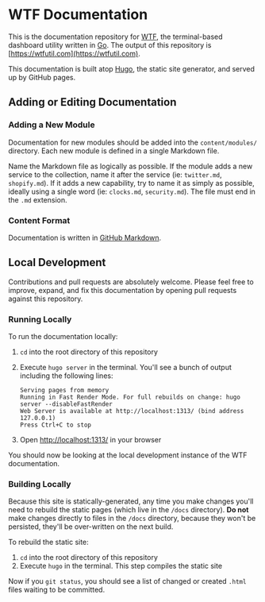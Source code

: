 # WTF Documentation

This is the documentation repository for [WTF](https://github.com/senorprogrammer/wtf), the terminal-based dashboard utility written in [Go](https://golang.org). The output of this repository is [https://wtfutil.com](https://wtfutil.com).

This documentation is built atop [Hugo](https://gohugo.io), the static site generator, and served up by GitHub pages.

## Adding or Editing Documentation

### Adding a New Module
Documentation for new modules should be added into the `content/modules/` directory. Each new module is defined in a single Markdown file.

Name the Markdown file as logically as possible. If the module adds a new service to the collection, name it after the service (ie: `twitter.md`, `shopify.md`). If it adds a new capability, try to name it as simply as possible, ideally using a single word (ie: `clocks.md`, `security.md`). The file must end in the `.md` extension.

### Content Format
Documentation is written in [GitHub Markdown](https://guides.github.com/features/mastering-markdown/). 

## Local Development
Contributions and pull requests are absolutely welcome. Please feel free to improve, expand, and fix this documentation by opening pull requests against this repository.

### Running Locally
To run the documentation locally: 

1. `cd` into the root directory of this repository
2. Execute `hugo server` in the terminal. You'll see a bunch of output including the following lines:
	```
	Serving pages from memory
	Running in Fast Render Mode. For full rebuilds on change: hugo server --disableFastRender
	Web Server is available at http://localhost:1313/ (bind address 127.0.0.1)
	Press Ctrl+C to stop
	```

3. Open [http://localhost:1313/](http://localhost:1313/) in your browser

You should now be looking at the local development instance of the WTF documentation.

### Building Locally
Because this site is statically-generated, any time you make changes you'll need to rebuild the static pages (which live in the `/docs` directory). **Do not** make changes directly to files in the `/docs` directory, because they won't be persisted, they'll be over-written on the next build.

To rebuild the static site:

1. `cd` into the root directory of this repository
2. Execute `hugo` in the terminal. This step compiles the static site

Now if you `git status`, you should see a list of changed or created `.html` files waiting to be committed.
